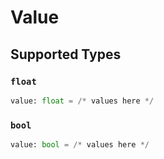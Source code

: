 # Value


## Supported Types

### `float`

```python
value: float = /* values here */
```

### `bool`

```python
value: bool = /* values here */
```

